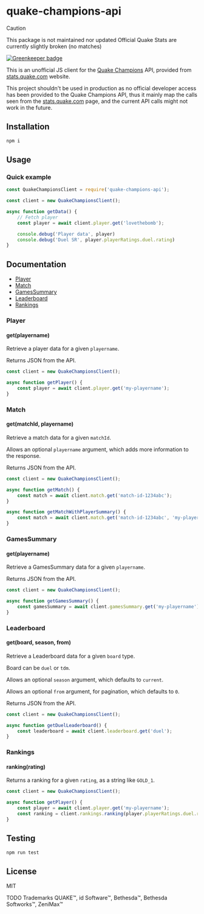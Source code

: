 # quake-champions-api

> [!CAUTION]
> This package is not maintained nor updated
> Official Quake Stats are currently slightly broken (no matches)

[![Greenkeeper badge](https://badges.greenkeeper.io/lovethebomb/quake-champions-api.svg)](https://greenkeeper.io/)

This is an unofficial JS client for the [Quake Champions](quake-website) API, provided from [stats.quake.com][quake-stats] website.

This project shouldn't be used in production as no official developer access has been provided to the Quake Champions API, thus it mainly map the calls seen from the [stats.quake.com][quake-stats] page, and the current API calls might not work in the future.

## Installation

```bash
npm i
```

## Usage

### Quick example

```javascript
const QuakeChampionsClient = require('quake-champions-api');

const client = new QuakeChampionsClient();

async function getData() {
    // Fetch player
    const player = await client.player.get('lovethebomb');

    console.debug('Player data', player)
    console.debug('Duel SR', player.playerRatings.duel.rating)
}
```

## Documentation

- [Player](#player)
- [Match](#match)
- [GamesSummary](#gamessummary)
- [Leaderboard](#leaderboard)
- [Rankings](#rankings)

### Player

#### get(playername)

Retrieve a player data for a given `playername`.

Returns JSON from the API.

```javascript
const client = new QuakeChampionsClient();

async function getPlayer() {
    const player = await client.player.get('my-playername');
}
```

### Match

#### get(matchId, playername)

Retrieve a match data for a given `matchId`.

Allows an optional `playername` argument, which adds more information to the response.

Returns JSON from the API.

```javascript
const client = new QuakeChampionsClient();

async function getMatch() {
    const match = await client.match.get('match-id-1234abc');
}

async function getMatchWithPlayerSummary() {
    const match = await client.match.get('match-id-1234abc', 'my-playername');
}
```

### GamesSummary

#### get(playername)

Retrieve a GamesSummary data for a given `playername`.

Returns JSON from the API.

```javascript
const client = new QuakeChampionsClient();

async function getGamesSummary() {
    const gamesSummary = await client.gamesSummary.get('my-playername');
}
```

### Leaderboard

#### get(board, season, from)

Retrieve a Leaderboard data for a given `board` type.

Board can be `duel` or `tdm`.

Allows an optional `season` argument, which defaults to `current`.

Allows an optional `from` argument, for pagination, which defaults to `0`.

Returns JSON from the API.

```javascript
const client = new QuakeChampionsClient();

async function getDuelLeaderboard() {
    const leaderboard = await client.leaderboard.get('duel');
}
```

### Rankings

#### ranking(rating)

Returns a ranking for a given `rating`, as a string like `GOLD_1`.

```javascript
const client = new QuakeChampionsClient();

async function getPlayer() {
    const player = await client.player.get('my-playername');
    const ranking = client.rankings.ranking(player.playerRatings.duel.rating);
}
```

## Testing

```bash
npm run test
```

## License

MIT

TODO Trademarks QUAKE™, id Software™, Bethesda™, Bethesda Softworks™, ZeniMax™

[quake-stats]: https://stats.quake.com
[quake-website]: https://quake.bethesda.net